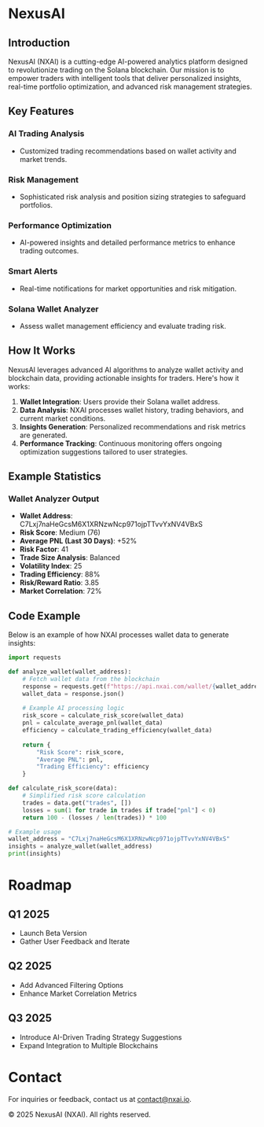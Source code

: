 # NexusAI

## Introduction

NexusAI (NXAI) is a cutting-edge AI-powered analytics platform designed to revolutionize trading on the Solana blockchain. Our mission is to empower traders with intelligent tools that deliver personalized insights, real-time portfolio optimization, and advanced risk management strategies.

## Key Features

### AI Trading Analysis
- Customized trading recommendations based on wallet activity and market trends.

### Risk Management
- Sophisticated risk analysis and position sizing strategies to safeguard portfolios.

### Performance Optimization
- AI-powered insights and detailed performance metrics to enhance trading outcomes.

### Smart Alerts
- Real-time notifications for market opportunities and risk mitigation.

### Solana Wallet Analyzer
- Assess wallet management efficiency and evaluate trading risk.

## How It Works

NexusAI leverages advanced AI algorithms to analyze wallet activity and blockchain data, providing actionable insights for traders. Here's how it works:

1. **Wallet Integration**: Users provide their Solana wallet address.
2. **Data Analysis**: NXAI processes wallet history, trading behaviors, and current market conditions.
3. **Insights Generation**: Personalized recommendations and risk metrics are generated.
4. **Performance Tracking**: Continuous monitoring offers ongoing optimization suggestions tailored to user strategies.

## Example Statistics

### Wallet Analyzer Output
- **Wallet Address**: C7Lxj7naHeGcsM6X1XRNzwNcp971ojpTTvvYxNV4VBxS
- **Risk Score**: Medium (76)
- **Average PNL (Last 30 Days)**: +52%
- **Risk Factor**: 41
- **Trade Size Analysis**: Balanced
- **Volatility Index**: 25
- **Trading Efficiency**: 88%
- **Risk/Reward Ratio**: 3.85
- **Market Correlation**: 72%

## Code Example

Below is an example of how NXAI processes wallet data to generate insights:

```python
import requests

def analyze_wallet(wallet_address):
    # Fetch wallet data from the blockchain
    response = requests.get(f"https://api.nxai.com/wallet/{wallet_address}")
    wallet_data = response.json()
    
    # Example AI processing logic
    risk_score = calculate_risk_score(wallet_data)
    pnl = calculate_average_pnl(wallet_data)
    efficiency = calculate_trading_efficiency(wallet_data)
    
    return {
        "Risk Score": risk_score,
        "Average PNL": pnl,
        "Trading Efficiency": efficiency
    }

def calculate_risk_score(data):
    # Simplified risk score calculation
    trades = data.get("trades", [])
    losses = sum(1 for trade in trades if trade["pnl"] < 0)
    return 100 - (losses / len(trades)) * 100

# Example usage
wallet_address = "C7Lxj7naHeGcsM6X1XRNzwNcp971ojpTTvvYxNV4VBxS"
insights = analyze_wallet(wallet_address)
print(insights)
```
# Roadmap
## Q1 2025

- Launch Beta Version
- Gather User Feedback and Iterate

## Q2 2025

- Add Advanced Filtering Options
- Enhance Market Correlation Metrics

## Q3 2025

- Introduce AI-Driven Trading Strategy Suggestions
- Expand Integration to Multiple Blockchains

# Contact

For inquiries or feedback, contact us at contact@nxai.io.

© 2025 NexusAI (NXAI). All rights reserved.
